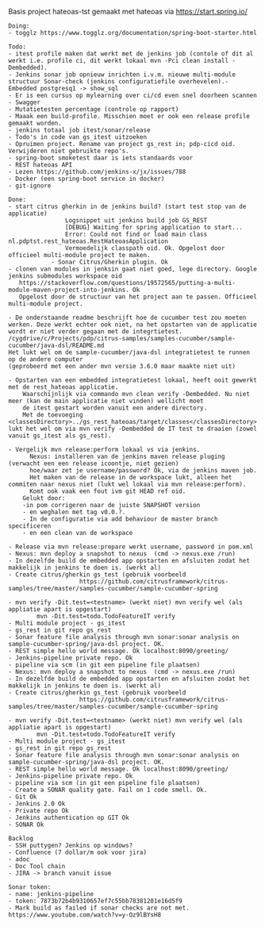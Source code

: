Basis project hateoas-tst gemaakt met hateoas via https://start.spring.io/

    Doing:
    - togglz https://www.togglz.org/documentation/spring-boot-starter.html
       
    Todo:
    - itest profile maken dat werkt met de jenkins job (contole of dit al werkt i.e. profile ci, dit werkt lokaal mvn -Pci clean install -Dembedded).
	- Jenkins sonar job opnieuw inrichten i.v.m. nieuwe multi-module structuur Sonar-check (jenkins configuratiefile overhevelen).- Embedded postgresq1 -> show_sql 
	- Er is een cursus op mylearning over ci/cd even snel doorheen scannen
	- Swagger 
	- Mutatietesten percentage (controle op rapport)
	- Maaak een build-profile. Misschien moet er ook een release profile gemaakt worden.
    - jenkins totaal job itest/sonar/release     
    - Todo's in code van gs_itest uitzoeken
    - Opruimen project. Rename van project gs_rest in; pdp-cicd oid. Verwijderen niet gebruikte repo's.
    - spring-boot smoketest daar is iets standaards voor
    - REST hateoas API
    - Lezen https://github.com/jenkins-x/jx/issues/788 
    - Docker (een spring-boot service in docker)
    - git-ignore
        
    Done:
    - start citrus gherkin in de jenkins build? (start test stop van de applicatie)
                    Logsnippet uit jenkins build job GS_REST        
                    [DEBUG] Waiting for spring application to start...
                    Error: Could not find or load main class nl.pdptst.rest_hateoas.RestHateoasApplication
                    Vermoedelijk classpath oid. Ok. Opgelost door officieel multi-module project te maken.
                - Sonar Citrus/Gherkin plugin. Ok
    - clonen van modules in jenksin gaat niet goed, lege directory. Google jenkins submodules workspace oid
       https://stackoverflow.com/questions/19572565/putting-a-multi-module-maven-project-into-jenkins. Ok
       Opgelost door de structuur van het project aan te passen. Officieel multi-module project.
                  
    - De onderstaande readme beschrijft hoe de cucumber test zou moeten werken. Deze werkt echter ook niet, na het opstarten van de applicatie wordt er niet verder gegaan met de integrtietest.
    /cygdrive/c/Projects/pdp/citrus-samples/samples-cucumber/sample-cucumber/java-dsl/README.md
    Het lukt wel om de sample-cucumber/java-dsl integratietest te runnen op de andere computer 
    (geprobeerd met een ander mvn versie 3.6.0 maar maakte niet uit)
    
    - Opstarten van een embedded integratietest lokaal, heeft ooit gewerkt met de rest_hateoas applicatie. 
        Waarschijnlijk via commando mvn clean verify -Dembedded. Nu niet meer (kan de main applicatie niet vinden) wellicht moet
        de itest gestart worden vanuit een andere directory. 
        Met de toevoeging <classesDirectory>../gs_rest_hateoas/target/classes</classesDirectory> lukt het wel om via mvn verify -Dembedded de IT test te draaien (zowel vanuit gs_itest als gs_rest).
     
    - Vergelijk mvn release:perform lokaal vs via jenkins. 
          Nexus: installeren van de jenkins maven release pluging (verwacht een een release icoontje, niet gezien) 
          hoe/waar zet je username/password? Ok, via de jenkins maven job.
          Het maken van de release in de workspace lukt, alleen het commiten naar nexus niet (lukt wel lokaal via mvn release:perform).
          Komt ook vaak een fout ivm git HEAD ref oid. 
        Gelukt door: 
        -in pom corrigeren naar de juiste SNAPSHOT version
        - en weghalen met tag v0.0.?. 
        - In de configuratie via add behaviour de master branch specificeren 
        - en een clean van de workspace
      
    - Release via mvn release:prepare werkt username, password in pom.xml
    - Nexus: mvn deploy a snapshot to nexus  (cmd -> nexus.exe /run)
    - In dezelfde build de embedded app opstarten en afsluiten zodat het makkelijk in jenkins te doen is. (werkt al)
    - Create citrus/gherkin gs_test (gebruik voorbeeld 
                        https://github.com/citrusframework/citrus-samples/tree/master/samples-cucumber/sample-cucumber-spring
          
    - mvn verify -Dit.test=<testname> (werkt niet) mvn verify wel (als appliatie apart is opgestart)
    	    mvn -Dit.test=todo.TodoFeatureIT verify
    - Multi module project - gs_itest
    - gs_rest in git repo gs_rest
    - Sonar feature file analysis through mvn sonar:sonar analysis on sample-cucumber-spring/java-dsl project. OK. 
    - REST simple hello world message. Ok localhost:8090/greeting/
    - Jenkins-pipeline private repo. Ok
    - pipeline via scm (in git een pipeline file plaatsen) 
    - Nexus: mvn deploy a snapshot to nexus  (cmd -> nexus.exe /run)
    - In dezelfde build de embedded app opstarten en afsluiten zodat het makkelijk in jenkins te doen is. (werkt al)
    - Create citrus/gherkin gs_test (gebruik voorbeeld 
                        https://github.com/citrusframework/citrus-samples/tree/master/samples-cucumber/sample-cucumber-spring
          
    - mvn verify -Dit.test=<testname> (werkt niet) mvn verify wel (als appliatie apart is opgestart)
    	    mvn -Dit.test=todo.TodoFeatureIT verify
    - Multi module project - gs_itest
    - gs_rest in git repo gs_rest
    - Sonar feature file analysis through mvn sonar:sonar analysis on sample-cucumber-spring/java-dsl project. OK. 
    - REST simple hello world message. Ok localhost:8090/greeting/
    - Jenkins-pipeline private repo. Ok
    - pipeline via scm (in git een pipeline file plaatsen) 
    - Create a SONAR quality gate. Fail on 1 code smell. Ok.
    - Git Ok
	- Jenkins 2.0 Ok 
	- Private repo Ok
	- Jenkins authentication op GIT Ok
	- SONAR Ok
	
	Backlog
	- SSH puttygen? Jenkins op windows?
	- Confluence (7 dollar/m ook voor jira)
    - adoc
    - Doc Tool chain
    - JIRA -> branch vanuit issue 
	
	Sonar token:
	- name: jenkins-pipeline
	- token: 7873b72b4b9310657ef7c55bb78381201e16d5f9
	- Mark build as failed if sonar checks are not met. https://www.youtube.com/watch?v=y-Oz9lBYsH8